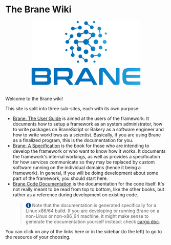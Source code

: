 # The Brane Wiki

<div align="center"><img src="./assets/img/brane_logo.png" alt="Brane logo" style="height: 200px;"/></div>
<br>

Welcome to the Brane wiki!

This site is split into three sub-sites, each with its own purpose:
- [Brane: The User Guide](./user-guide.html) is aimed at the users of the framework. It documents how to setup a framework as an system administrator, how to write packages on BraneScript or Bakery as a software engineer and how to write workflows as a scientist. Basically, if you are using Brane as a finalized program, this is the documentation for you.
- [Brane: A Specification](./specification.html) is the book for those who are intending to develop the framework or who want to know how it works. It documents the framework's internal workings, as well as provides a specification for how services communicate so they may be replaced by custom software running on the individual domains (hence it being a framework). In general, if you will be doing development about some part of the framework, you should start here.
- [Brane Code Documentation](./docs.html) is the documentation for the code itself. It's not really meant to be read from top to bottom, like the other books, but rather as a reference during development on existing code.
  > <img src="./assets/img/info.png" alt="drawing" width="16" style="margin-top: 3px; margin-bottom: -3px"/> Note that the documentation is generated specifically for a Linux x86/64 build. If you are developing or running Brane on a non-Linux or non-x86_64 machine, it might make sense to generate the documentation yourself instead; check [cargo doc](https://doc.rust-lang.org/cargo/commands/cargo-doc.html).

You can click on any of the links here or in the sidebar (to the left) to go to the resource of your choosing.
